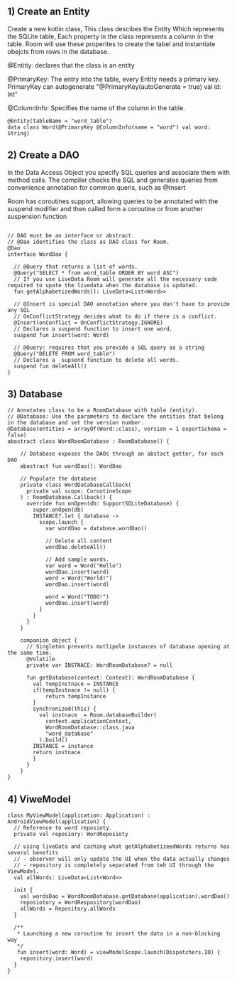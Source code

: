 
## 1) Create an Entity
Create a new kotlin class, This class descibes the Entity Which represents the SQLite table, Each property in the class represents a column in the table. Room will use these properites to create the tabel and instantiate obejcts from rows in the database. 


@Entitiy: declares that the class is an entity

@PrimaryKey: The entry into the table, every Entity needs a primary key. 
PrimaryKey can autogenerate "@PrimaryKey(autoGenerate = true) val id: Int"

@ColumnInfo: Specifies the name of the column in the table.
```
@Entity(tableName = "word_table")
data class Word(@PrimaryKey @ColumnInfo(name = "word") val word: String)
```

## 2) Create a DAO
In the Data Access Object you specify SQL queries and associate them with method calls. The compiler checks the SQL and generates queries from convenience annotation for common queris, such as @Insert

Room has coroutines support, allowing queries to be annotated with the suspend modifier and then called form a coroutine or from another suspension function


```

// DAO must be an interface or abstract.
// @Dao identifies the class as DAO class for Room.
@Dao
interface WordDao {
  
  // @Query that returns a list of words. 
  @Query("SELECT * from word_table ORDER BY word ASC")
  // If you use LiveData Room will generate all the necessary code required to upate the livedata when the database is updated. 
  fun getAlphabetizedWords(): LiveData<List<Word>>
  
  // @Insert is special DAO annotation where you don't have to provide any SQL
  // OnConflictStrategy decides what to do if there is a conflict. 
  @Insert(onConflict = OnConflictStrategy.IGNORE)
  // Declares a suspend function to insert one word. 
  suspend fun insert(word: Word)
  
  // @Query: requires that you provide a SQL query as a string
  @Query("DELETE FROM word_table")
  // Declares a  supsend function to delete all words. 
  suspend fun deleteAll()
}

```

## 3) Database
```
// Annotates class to be a RoomDatabase with table (entity).
// @Database: Use the parameters to declare the entities that belong in the database and set the version number. 
@Database(entities = arrayOf(Word::class), version = 1 exportSchema = false)
abastract class WordRoomDatabase : RoomDatabase() {

    // Database exposes the DAOs through an abstact getter, for each DAO
    abastract fun wordDao(): WordDao
    
    // Populate the database
    private class WordDatabaseCallback(
      private val scope: CoroutineScope
    ) : RoomDatabase.Callback() {
      override fun onOpen(db: SupportSQLiteDatabase) {
        super.onOpen(db)
        INSTANCE?.let { database -> 
          scope.launch {
            var wordDao = database.wordDao()
            
            // Delete all content
            wordDao.deleteAll()
            
            // Add sample words.
            var word = Word("Hello")
            wordDao.insert(word)
            word = Word("World!")
            wordDao.insert(word)

            word = Word("TODO!")
            wordDao.insert(word)
          }
        }
      }
    }
    
    companion object {
      // Singleton prevents mutlipele instances of database opening at the same time. 
      @Volatile
      private var INSTNACE: WordRoomDatabase? = null
      
      fun getDatabase(context: Context): WordRoomDatabase {
        val tempInstnace = INSTANCE
        if(tempInstnace != null) {
            return tempInstance
        }
        synchronized(this) {
          val instnace  = Room.databaseBuilder(
            context.applicationContext,
            WordRoomDatabase::class.java
            "word_database"
          ).build()
        INSTANCE = instance
        return instnace
        }
      }
    }
}
```

## 4) ViweModel
```
class MyViewModel(application: Application) : AndroidViewModel(application) {
  // Reference to word reposioty. 
  private val reposiory: WordReposioty
  
  // using liveData and caching what getAlphabetizeedWords returns has several benefits
  // - observer will only update the UI when the data actually changes
  // - repository is completely separated from teh UI through the ViewModel. 
  val allWords: LiveData<List<Word>>
  
  init {
    val wordsDao = WordRoomDatabase.getDatabase(application).wordDao()
    reposiotory = WordRespository(wordDao)
    allWords = Repository.allWords
  }
  
  /**
   * Launching a new coroutine to insert the data in a non-blocking way
   */
   fun insert(word: Word) = viewModelScope.launch(Dispatchers.IO) {
    repository.insert(word)
  }
}
```

